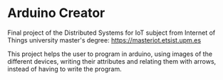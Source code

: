 # Arduino Creator
Final project of the Distributed Systems for IoT subject from Internet of Things university master's degree: https://masteriot.etsist.upm.es

This project helps the user to program in arduino, using images of the different devices, writing their attributes and relating them with arrows, instead of having to write the program.

